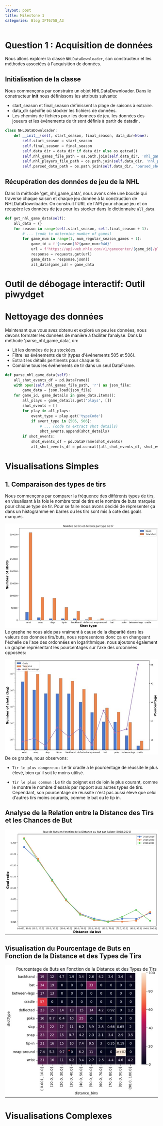 ```yaml
---
layout: post
title: Milestone 1
categories: Blog IFT6758_A3
---
```


# Question 1 : Acquisition de données

Nous allons explorer la classe `NHLDataDownloader`, son constructeur et les méthodes associées à l'acquisition de données. 
## Initialisation de la classe
Nous commençons par construire un objet NHLDataDownloader. Dans le constructeur __init__ nous définissons les attributs suivants:
* start_season et final_season définissent la plage de saisons à extraire.
* data_dir spécifie où stocker les fichiers de données.
* Les chemins de fichiers pour les données de jeu, les données des joueurs et les événements de tir sont définis à partir de datadir .

```python
class NHLDataDownloader:
    def __init__(self, start_season, final_season, data_dir=None):
        self.start_season = start_season
        self.final_season = final_season
        self.data_dir = data_dir if data_dir else os.getcwd()
        self.nhl_games_file_path = os.path.join(self.data_dir, 'nhl_game_data.json')
        self.nhl_players_file_path = os.path.join(self.data_dir, 'nhl_player_data.json')
        self.parsed_data_path = os.path.join(self.data_dir, 'parsed_shot_events.csv')
```
## Récupération des données de jeu de la NHL
Dans la méthode 'get_nhl_game_data', nous avons crée une boucle qui traverse chaque saison et chaque jeu donnée à la construction de NHLDataDownloader. On construit l'URL de l'API pour chaque jeu et on récupère les données de jeu pour les stocker dans le dictionnaire `all_data`.
```python 
def get_nhl_game_data(self):
    all_data = {}
    for season in range(self.start_season, self.final_season + 1):
        # ... (code to determine number of games)
        for game_num in range(1, num_regular_season_games + 1):
            game_id = f'{season}02{game_num:04d}'
            url = f'https://api-web.nhle.com/v1/gamecenter/{game_id}/play-by-play'
            response = requests.get(url)
            game_data = response.json()
            all_data[game_id] = game_data
```



# Outil de débogage interactif: Outil piwydget


# Nettoyage des données 
Maintenant que vous avez obtenu et exploré un peu les données, nous devons formater les données de manière à faciliter l’analyse.
Dans la méthode 'parse_nhl_game_data', on:
* Lit les données de jeu stockées.
* Filtre les événements de tir (types d'événements 505 et 506).
* Extrait les détails pertinents pour chaque tir.
* Combine tous les événements de tir dans un seul DataFrame.

``` python
def parse_nhl_game_data(self):
    all_shot_events_df = pd.DataFrame()
    with open(self.nhl_games_file_path, 'r') as json_file:
        game_data = json.load(json_file)
    for game_id, game_details in game_data.items():
        all_plays = game_details.get('plays', [])
        shot_events = []
        for play in all_plays:
            event_type = play.get('typeCode')
            if event_type in [505, 506]:
                # ... (code to extract shot details)
                shot_events.append(shot_details)
        if shot_events:
            shot_events_df = pd.DataFrame(shot_events)
            all_shot_events_df = pd.concat([all_shot_events_df, shot_events_df], ignore_index=True)
```


# Visualisations Simples

## 1. Comparaison des types de tirs

Nous commençons par comparer la fréquence des différents types de tirs, en visualisant à la fois le nombre total de tirs et le nombre de buts marqués pour chaque type de tir. Pour se faire nous avons décidé de répresenter ça dans un histogramme en barres ou les tirs sont mis à coté des goals marqués.

!["Nombre de tirs et de buts par type de tir"](/assets/images/Bar_typetirbut.jpg)
Le graphe ne nous aide pas vraiment à cause de la disparité dans les valeurs des données tirs/buts, nous representons donc ça en changeant l'échelle de l'axe des ordonnées en logarithmique, nous ajoutons également un graphe représentant les pourcentages sur l'axe des ordonnées opposées:
<!-- !["Sous figure ombre de tirs et de buts par type de tir"](/assets/images/Sousfigure_Bartypetirbut.jpg)"""-->
!["Nombre de tirs et de buts par type de tir (Log) et pourcentage"](/assets/images/Log_bar_typetirbut.jpg)
De ce graphe, nous observons:
* `Tir le plus dangereux` : Le tir cradle a le pourcentage de réussite le plus élevé, bien qu'il soit le moins utilisé.

* `Tir le plus commun` : Le tir du poignet est de loin le plus courant, comme le montre le nombre d'essais par rapport aux autres types de tirs. Cependant, son pourcentage de réussite n'est pas aussi élevé que celui d'autres tirs moins courants, comme le bat ou le tip in.

## Analyse de la Relation entre la Distance des Tirs et les Chances de But
!["Taux de Buts en Fonction de la Distance au But par Saison (2018-2021)"](/assets/images/Tauxdebutdistance.jpg)


## Visualisation du Pourcentage de Buts en Fonction de la Distance et des Types de Tirs
![" Pourcentage de Buts en Fonction de la Distance et des Types de Tirs"](/assets/images/Heatmap_but_distance.jpg)

# Visualisations Complexes

